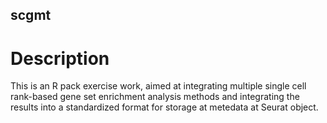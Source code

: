 ## scgmt
# Description
This is an R pack exercise work, aimed at integrating multiple single cell rank-based gene set enrichment analysis methods and integrating the results into a standardized format for storage at metedata at Seurat object.